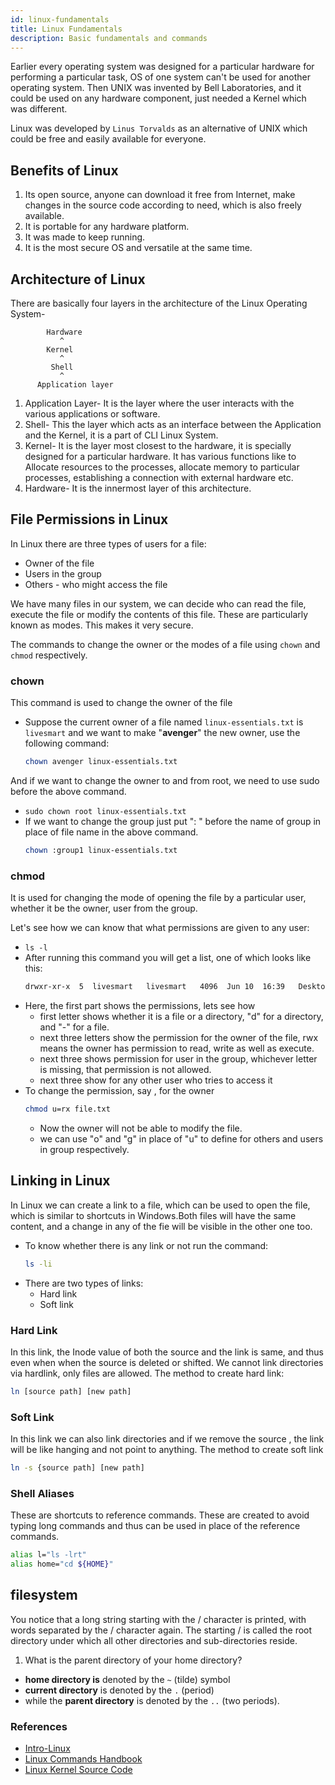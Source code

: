 ```yaml
---
id: linux-fundamentals
title: Linux Fundamentals
description: Basic fundamentals and commands
---
```



Earlier every operating system was designed for a particular hardware for performing a particular task, OS of one system can't be used for another operating system. Then UNIX was invented by Bell Laboratories, and it could be used on any hardware component, just needed a Kernel which was different.

Linux was developed by `Linus Torvalds` as an alternative of UNIX which could be free and easily available for everyone.


## Benefits of Linux

1. Its open source, anyone can download it free from Internet, make changes in the source code according to need, which is also freely available.
2. It is portable for any hardware platform.
3. It was made to keep running.
4. It is the most secure OS and versatile at the same time.

## Architecture of Linux

There are basically four layers in the architecture of the Linux Operating System-

            Hardware
               ^
            Kernel
               ^
             Shell
               ^
          Application layer

1. Application Layer- It is the layer where the user interacts with the various applications or software.
2. Shell- This the layer which acts as an interface between the Application and the Kernel, it is a part of CLI Linux System.
3. Kernel- It is the layer most closest to the hardware, it is specially designed for a particular hardware. It has various functions like to Allocate resources to the processes, allocate memory to particular processes, establishing a connection with external hardware etc.
4. Hardware- It is the innermost layer of this architecture.


## File Permissions in Linux

In Linux there are three types of users for a file:
* Owner of the file
* Users in the group
* Others - who might access the file

We have many files in our system, we can decide who can read the file, execute the file or modify the contents of this file. 
These are particularly known as modes. This makes it very secure.

The commands to change the owner or the modes of a file using `chown` and `chmod` respectively.


### chown

This command is used to change the owner of the file

* Suppose the current owner of a file named `linux-essentials.txt` is `livesmart` and we want to make "**avenger**" the new owner, use the following command:
    ```bash
    chown avenger linux-essentials.txt
    ```
And if we want to change the owner to and from root, we need to use sudo before the above command.
* `sudo chown root linux-essentials.txt`
* If we want to change the group just put ": " before the name of group in place of file name in the above command.
    ```bash
    chown :group1 linux-essentials.txt
    ```


### chmod

It is used for changing the mode of opening the file by a particular user, whether it be the owner, user from the group.

Let's see how we can know that what permissions are given to any user:

* `ls -l`
* After running this command you will get a list, one of which looks like this:
    ```bash
    drwxr-xr-x  5  livesmart   livesmart   4096  Jun 10  16:39   Desktop
    ```
* Here, the first part shows the permissions, lets see how
    * first letter shows whether it is a file or a directory, "d" for a directory, and "-" for a file.
    * next three letters show the permission for the owner of the file, rwx means the owner has permission to read, write as well as execute.
    * next three shows permission for user in the group, whichever letter is missing, that permission is not allowed.
    * next three show for any other user who tries to access it
* To change the permission, say , for the owner
    ```bash
    chmod u=rx file.txt
    ```
    * Now the owner will not be able to modify the file. 
    * we can use "o" and "g" in place of "u" to define for others and users in group respectively.


## Linking in Linux

In Linux we can create a link to a file, which can be used to open the file, which is similar to shortcuts in Windows.Both files will have the same content, and a change in any of the fie will be visible in the other one too.

* To know whether there is any link or not run the command:
    ```bash
    ls -li
    ```
* There are two types of links:
    * Hard link
    * Soft link

### Hard Link

In this link, the Inode value of both the source and the link is same, and thus even when when the source is deleted or shifted.  We cannot link directories via hardlink, only files are allowed. The method to create hard link:
```bash
ln [source path] [new path]
```

### Soft Link

In this link we can also link directories and if we remove the source , the link will be like hanging and not point to anything. The method to create soft link 

```bash
ln -s {source path] [new path]
```


### Shell Aliases

These are shortcuts to reference commands. These are created to avoid typing long commands and thus can be used in place of the reference commands.

```bash
alias l="ls -lrt"
alias home="cd ${HOME}"
```

## filesystem

You notice that a long string starting with the / character is printed, with words separated by the / character again. The starting / is called the root directory under which all other directories and sub-directories reside.
1. What is the parent directory of your home directory?


* **home directory is** denoted by the `~` (tilde) symbol
* **current directory** is denoted by the  `.` (period)
* while the **parent directory** is denoted by the `..` (two periods).


### References

* [Intro-Linux](https://linux.die.net/Intro-Linux/index.html)
* [Linux Commands Handbook](https://www.freecodecamp.org/news/the-linux-commands-handbook)
* [Linux Kernel Source Code](https://github.com/torvalds/linux)
